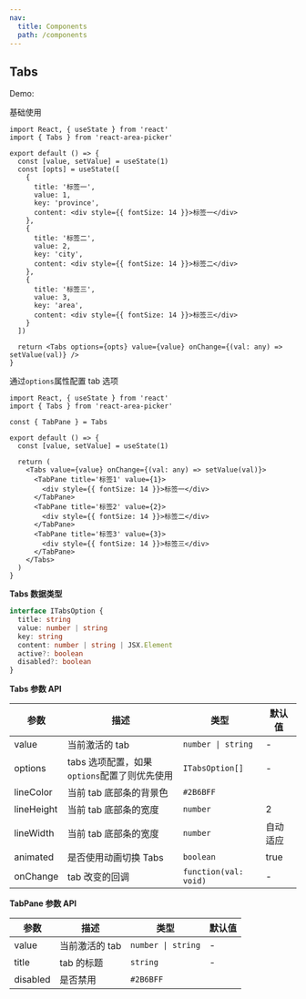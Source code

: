```yaml
---
nav:
  title: Components
  path: /components
---
```


## Tabs

Demo:

基础使用

```tsx
import React, { useState } from 'react'
import { Tabs } from 'react-area-picker'

export default () => {
  const [value, setValue] = useState(1)
  const [opts] = useState([
    {
      title: '标签一',
      value: 1,
      key: 'province',
      content: <div style={{ fontSize: 14 }}>标签一</div>
    },
    {
      title: '标签二',
      value: 2,
      key: 'city',
      content: <div style={{ fontSize: 14 }}>标签二</div>
    },
    {
      title: '标签三',
      value: 3,
      key: 'area',
      content: <div style={{ fontSize: 14 }}>标签三</div>
    }
  ])

  return <Tabs options={opts} value={value} onChange={(val: any) => setValue(val)} />
}
```

通过`options`属性配置 tab 选项

```tsx
import React, { useState } from 'react'
import { Tabs } from 'react-area-picker'

const { TabPane } = Tabs

export default () => {
  const [value, setValue] = useState(1)

  return (
    <Tabs value={value} onChange={(val: any) => setValue(val)}>
      <TabPane title='标签1' value={1}>
        <div style={{ fontSize: 14 }}>标签一</div>
      </TabPane>
      <TabPane title='标签2' value={2}>
        <div style={{ fontSize: 14 }}>标签二</div>
      </TabPane>
      <TabPane title='标签3' value={3}>
        <div style={{ fontSize: 14 }}>标签三</div>
      </TabPane>
    </Tabs>
  )
}
```

**Tabs 数据类型**

```ts
interface ITabsOption {
  title: string
  value: number | string
  key: string
  content: number | string | JSX.Element
  active?: boolean
  disabled?: boolean
}
```

**Tabs 参数 API**

| 参数       | 描述                                         | 类型                  | 默认值   |
| ---------- | -------------------------------------------- | --------------------- | -------- |
| value      | 当前激活的 tab                               | `number \| string`    | -        |
| options    | tabs 选项配置，如果`options`配置了则优先使用 | `ITabsOption[]`       | -        |
| lineColor  | 当前 tab 底部条的背景色                      | `#2B6BFF`             |
| lineHeight | 当前 tab 底部条的宽度                        | `number`              | 2        |
| lineWidth  | 当前 tab 底部条的宽度                        | `number`              | 自动适应 |
| animated   | 是否使用动画切换 Tabs                        | `boolean`             | true     |
| onChange   | tab 改变的回调                               | `function(val: void)` | -        |

**TabPane 参数 API**

| 参数     | 描述           | 类型               | 默认值 |
| -------- | -------------- | ------------------ | ------ |
| value    | 当前激活的 tab | `number \| string` | -      |
| title    | tab 的标题     | `string`           | -      |
| disabled | 是否禁用       | `#2B6BFF`          |
